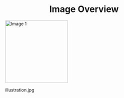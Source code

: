 <h1 style ="text-align: center;"> Image Overview </h1>
<div>
<div style="width="20%">
<img src="https://media.evkx.net/multimedia/technology/driverassistance/automatedlanechange/illustration_xst.jpg" alt="Image 1" style="width: 200px;">
<p>illustration.jpg</p>
</div>
</div>
